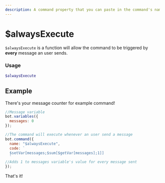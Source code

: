 ```yaml
---
description: A command property that you can paste in the command's name field to trigger the command with every message.
---
```


# $alwaysExecute

 `$alwaysExecute` is a function will allow the command to be triggered by **every** message an user sends.

### Usage

```php
$alwaysExecute
```

## Example

There's your message counter for example command! 

```javascript
//Message variable
bot.variables({
  messages: 0
});

//The command will execute whenever an user send a message
bot.command({
  name: "$alwaysExecute", 
  code: `
  $setVar[messages;$sum[$getVar[messages];1]]
  `
//Adds 1 to messages variable's value for every message sent
});
```

That's it!

